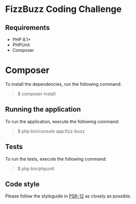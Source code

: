 FizzBuzz Coding Challenge
=========================

Requirements
------------
- PHP 8.1+
- PHPUnit
- Composer

Composer
========
To install the dependencies, run the following command:
>$ composer install

Running the application
-----------------------
To run the application, execute the following command:
>$ php bin/console app:fizz-buzz

Tests
-----
To run the tests, execute the following command:
>$ php bin/phpunit

Code style
----------
Please follow the styleguide in [PSR-12](http://www.php-fig.org/psr/psr-12/) as closely as possible.

